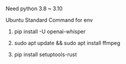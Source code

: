 Need python 3.8 ~ 3.10

Ubuntu Standard Command for env

1. pip install -U openai-whisper

2. sudo apt update && sudo apt install ffmpeg

3. pip install setuptools-rust


